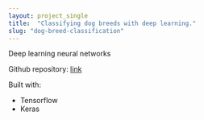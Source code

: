 ```yaml
---
layout: project_single
title:  "Classifying dog breeds with deep learning."
slug: "dog-breed-classification"
---
```


Deep learning neural networks

Github repository: [link](https://github.com/saintograph/dog-project)

Built with:
* Tensorflow
* Keras